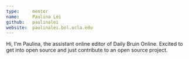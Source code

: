 ```yaml
---
type:     mentor
name:     Paulina Lei
github:   paulinalei
website:  paulinalei.bol.ucla.edu
---
```


Hi, I'm Paulina, the assistant online editor of Daily Bruin Online. Excited to get into open source and just contribute to an open source project.

